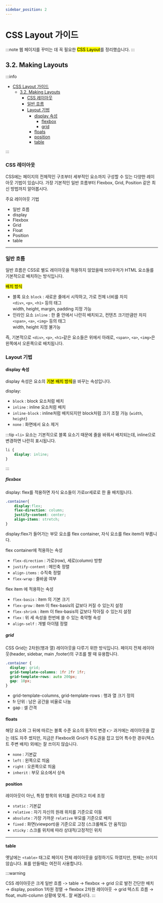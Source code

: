 ```yaml
---
sidebar_position: 2
---
```


# CSS Layout 가이드

:::note
웹 페이지를 꾸미는 데 꼭 필요한 <mark>CSS Layout</mark>를 정리했습니다.
:::

## 3.2. Making Layouts
:::info
- [CSS Layout 가이드](#css-layout-가이드)
  - [3.2. Making Layouts](#32-making-layouts)
    - [CSS 레이아웃](#css-레이아웃)
    - [일반 흐름](#일반-흐름)
    - [Layout 기법](#layout-기법)
      - [display 속성](#display-속성)
        - [flexbox](#flexbox)
        - [grid](#grid)
      - [floats](#floats)
      - [position](#position)
      - [table](#table)


:::

### CSS 레이아웃

CSS에는 페이지의 전체적인 구조부터 세부적인 요소까지 구성할 수 있는 다양한 레이아웃 기법이 있습니다. 가장 기본적인 일반 흐름부터 Flexbox, Grid, Position 같은 최신 방법까지 알아봅시다.


주요 레이아웃 기법
- 일반 흐름
- display
- Flexbox
- Grid
- Float
- Position
- table

---

### 일반 흐름

일반 흐름은 CSS로 별도 레이아웃을 적용하지 않았을때 브라우저가 HTML 요소들를 기본적으로 배치하는 방식입니다. 

<mark>배치 방식</mark>
- 블록 요소 `block` : 새로운 줄에서 시작하고, 가로 전체 너비를 차지  
    `<div>`, `<p>`, `<h1>` 등의 태그  
    width, height, margin, padding 지정 가능
- 인라인 요소 `inline` : 한 줄 안에서 나란히 배치되고, 컨텐츠 크기만큼만 차지   
    `<span>`, `<a>`, `<img>` 등의 태그  
    width, height 지정 불가능

즉, 기본적으로 `<div>`, `<p>`, `<h1>`같은 요소들은 위에서 아래로, `<span>`, `<a>`, `<img>`은 왼쪽에서 오른쪽으로 배치됩니다.


### Layout 기법

#### display 속성

display 속성은 요소의 <mark>기본 배치 방식</mark>을 바꾸는 속성입니다.

display:
- `block` : block 요소처럼 배치
- `inline` : inline 요소처럼 배치
- `inline-block` : inline처럼 배치되지만 block처럼 크기 조절 가능 (`width`, `height`)
- `none` : 화면에서 요소 제거


:::tip
`<li>` 요소는 기본적으로 블록 요소기 때문에 줄을 바꿔서 배치되는데, inline으로 변경하면 나란히 표시됩니다.
```css
li {
    display: inline;
}
```
:::

##### flexbox

display: flex를 적용하면 자식 요소들이 가로or세로로 한 줄 배치됩니다. 

```css
.container{
    display:flex;
    flex-direction: column;
    justify-content: center;
    align-items: stretch; 
}
```
display:flex가 들어가는 부모 요소를 flex container, 자식 요소를 flex item라 부릅니다.

flex container에 적용하는 속성
- `flex-direction` : 가로(row), 세로(column) 방향
- `justify-content` : 메인축 정렬
- `align-items` : 수직축 정렬
- `flex-wrap` : 줄바꿈 여부

flex item 에 적용하는 속성
- `flex-basis` : item 의 기본 크기
- `flex-grow` : item 이 flex-basis의 값보다 커질 수 있는지 설정
- `flex-shrink` : item 이 flex-basis의 값보다 작아질 수 있는지 설정
- `flex` : 위 세 속성을 한번에 쓸 수 있는 축약형 속성
- `align-self` : 개별 아이템 정렬

##### grid

CSS Grid는 2차원(행과 열) 레이아웃을 다루기 위한 방식입니다. 페이지 전체 레이아웃(header, sidebar, main ,footer)의 구조를 짤 때 유용합니다.

```css
.container {
  display: grid;
  grid-template-columns: 1fr 2fr 1fr; 
  grid-template-rows: auto 200px; 
  gap: 10px;
}
```
- grid-template-columns, grid-template-rows : 행과 열 크기 정의
- fr 단위 : 남은 공간을 비율로 나눔
- gap : 셀 간격



#### floats

해당 요소와 그 뒤에 따르는 블록 수준 요소의 동작이 변경
👉 과거에는 레이아웃을 잡는 데도 자주 썼지만, 지금은 Flexbox와 Grid가 주도권을 잡고 있어 특수한 경우(텍스트 주변 배치) 외에는 잘 쓰이지 않습니다.

- `none` : 기본값
- `left` : 왼쪽으로 띄움
- `right` : 오른쪽으로 띄움
- `inherit` : 부모 요소에서 상속


#### position

레이아웃이 아닌, 특정 항목의 위치를 관리하고 미세 조정

- `static` : 기본값
- `relative` : 자기 자신의 원래 위치를 기준으로 이동
- `absolute` : 가장 가까운 `relative` 부모를 기준으로 배치
- `fixed` : 화면(viewport)을 기준으로 고정 (스크롤해도 안 움직임)
- `sticky` : 스크롤 위치에 따라 상대적/고정적인 위치

---

#### table

옛날에는 `<table>` 태그로 페이지 전체 레이아웃을 설정하기도 하였지만, 현재는 쓰이지 않습니다. 표를 만들때는 여전히 사용합니다.

:::warning

CSS 레이아웃은 크게 일반 흐름 -> table -> flexbox -> grid 으로 발전
간단한 배치 → display, position
1차원 정렬 → flexbox
2차원 레이아웃 → grid
텍스트 흐름 → float, multi-column
상황에 맞게.. 잘 써봅시다.
:::